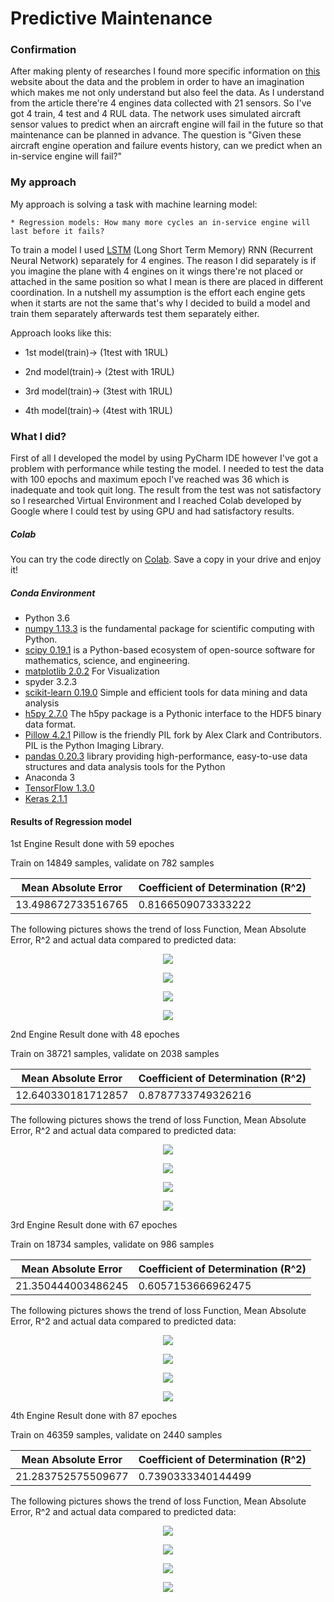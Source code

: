 # Predictive Maintenance 

### Confirmation
After making plenty of researches I found more specific information on 
<a href="https://ti.arc.nasa.gov/tech/dash/groups/pcoe/prognostic-data-repository/#turbofan">this</a>
website about the data and the problem in order to have an imagination which makes me not only understand
but also feel the data. As I understand from the article there're 4 engines data collected with 
21 sensors. So I've got 4 train, 4 test and 4 RUL data. 
The network uses simulated aircraft sensor values to predict when an aircraft engine will fail in the future so that maintenance can be planned in advance.
The question is "Given these aircraft engine operation and failure events history, can we predict when an in-service engine will fail?"

### My approach
My approach is solving a task with machine learning model:
  	
    * Regression models: How many more cycles an in-service engine will last before it fails?

To train a model I used <a href="http://colah.github.io/posts/2015-08-Understanding-LSTMs/">LSTM</a> 
(Long Short Term Memory) RNN (Recurrent Neural Network) separately for 4 engines. The reason I did 
separately is if you imagine the plane with 4 engines on it wings there're not placed or attached 
in the same position so what I mean is there are placed in different coordination. In a nutshell 
my assumption is the effort each engine gets when it starts are not the same that's why I decided 
to build a model and train them separately afterwards test them separately either.

Approach looks like this:
* 1st model(train)-> (1test with 1RUL)

* 2nd model(train)-> (2test with 1RUL)

* 3rd model(train)-> (3test with 1RUL)

* 4th model(train)-> (4test with 1RUL)



### What I did?
First of all I developed the model by using PyCharm IDE however I've got a problem with performance
while testing the model. I needed to test the data with 100 epochs and maximum epoch I've
reached was 36 which is inadequate and took quit long. The result from the test was not
satisfactory so I researched Virtual Environment and I reached Colab developed by Google 
where I could test by using GPU and had satisfactory results. 

##### Colab
You can try the code directly on [Colab](https://colab.research.google.com/drive/1nyhbz_zcVF2upQqVIBIxh1gju1vxi2mr#scrollTo=edR3gkrYaR3H).
Save a copy in your drive and enjoy it!

##### Conda Environment
* Python 3.6
* [numpy 1.13.3](http://www.numpy.org/)  is the fundamental package for scientific computing with Python.
* [scipy 0.19.1](https://www.scipy.org/) is a Python-based ecosystem of open-source software for mathematics, science, and engineering. 
* [matplotlib 2.0.2](https://matplotlib.org/) For Visualization
* spyder 3.2.3
* [scikit-learn 0.19.0](http://scikit-learn.org/stable/) Simple and efficient tools for data mining and data analysis
* [h5py 2.7.0](https://www.h5py.org/) The h5py package is a Pythonic interface to the HDF5 binary data format. 
* [Pillow 4.2.1](https://pillow.readthedocs.io/en/latest/) Pillow is the friendly PIL fork by Alex Clark and Contributors. PIL is the Python Imaging Library.
* [pandas 0.20.3](http://pandas.pydata.org/) library providing high-performance, easy-to-use data structures and data analysis tools for the Python
* Anaconda 3
* [TensorFlow 1.3.0](https://www.tensorflow.org/)
* [Keras 2.1.1](https://keras.io)


#### Results of Regression model
1st Engine Result done with 59 epoches

Train on 14849 samples, validate on 782 samples

|Mean Absolute Error|Coefficient of Determination (R^2)|
|----|----|
| 13.498672733516765|0.8166509073333222|

The following pictures shows the trend of loss Function, Mean Absolute Error, R^2 and actual data compared to predicted data: 
<p align="center">
  <img src="https://github.com/umedsondoniyor/PredictiveMaintenance/blob/master/Output/colab/engine1/model_loss.png"/>
</p>
<p align="center">
  <img src="https://github.com/umedsondoniyor/PredictiveMaintenance/blob/master/Output/colab/engine1/model_MAE.png"/>
</p>
<p align="center">
  <img src="https://github.com/umedsondoniyor/PredictiveMaintenance/blob/master/Output/colab/engine1/model_r2.png"/>
</p>
<p align="center">
  <img src="https://github.com/umedsondoniyor/PredictiveMaintenance/blob/master/Output/colab/engine1/prediction.png"/>
</p>


2nd Engine Result done with 48 epoches

Train on 38721 samples, validate on 2038 samples

|Mean Absolute Error|Coefficient of Determination (R^2)|
|----|----|
| 12.640330181712857|0.8787733749326216|

The following pictures shows the trend of loss Function, Mean Absolute Error, R^2 and actual data compared to predicted data: 
<p align="center">
  <img src="https://github.com/umedsondoniyor/PredictiveMaintenance/blob/master/Output/colab/engine2/model_loss.png"/>
</p>
<p align="center">
  <img src="https://github.com/umedsondoniyor/PredictiveMaintenance/blob/master/Output/colab/engine2/model_MAE.png"/>
</p>
<p align="center">
  <img src="https://github.com/umedsondoniyor/PredictiveMaintenance/blob/master/Output/colab/engine2/model_r2.png"/>
</p>
<p align="center">
  <img src="https://github.com/umedsondoniyor/PredictiveMaintenance/blob/master/Output/colab/engine2/prediction.png"/>
</p>


3rd Engine Result done with 67 epoches

Train on 18734 samples, validate on 986 samples

|Mean Absolute Error|Coefficient of Determination (R^2)|
|----|----|
| 21.350444003486245|0.6057153666962475|

The following pictures shows the trend of loss Function, Mean Absolute Error, R^2 and actual data compared to predicted data: 
<p align="center">
  <img src="https://github.com/umedsondoniyor/PredictiveMaintenance/blob/master/Output/colab/engine3/model_loss.png"/>
</p>
<p align="center">
  <img src="https://github.com/umedsondoniyor/PredictiveMaintenance/blob/master/Output/colab/engine3/model_MAE.png"/>
</p>
<p align="center">
  <img src="https://github.com/umedsondoniyor/PredictiveMaintenance/blob/master/Output/colab/engine3/model_r2.png"/>
</p>
<p align="center">
  <img src="https://github.com/umedsondoniyor/PredictiveMaintenance/blob/master/Output/colab/engine3/prediction.png"/>
</p>



4th Engine Result done with 87 epoches

Train on 46359 samples, validate on 2440 samples

|Mean Absolute Error|Coefficient of Determination (R^2)|
|----|----|
|21.283752575509677|0.7390333340144499|

The following pictures shows the trend of loss Function, Mean Absolute Error, R^2 and actual data compared to predicted data: 
<p align="center">
  <img src="https://github.com/umedsondoniyor/PredictiveMaintenance/blob/master/Output/colab/engine4/model_loss.png"/>
</p>
<p align="center">
  <img src="https://github.com/umedsondoniyor/PredictiveMaintenance/blob/master/Output/colab/engine4/model_MAE.png"/>
</p>
<p align="center">
  <img src="https://github.com/umedsondoniyor/PredictiveMaintenance/blob/master/Output/colab/engine4/model_r2.png"/>
</p>
<p align="center">
  <img src="https://github.com/umedsondoniyor/PredictiveMaintenance/blob/master/Output/colab/engine4/prediction.png"/>
</p>
